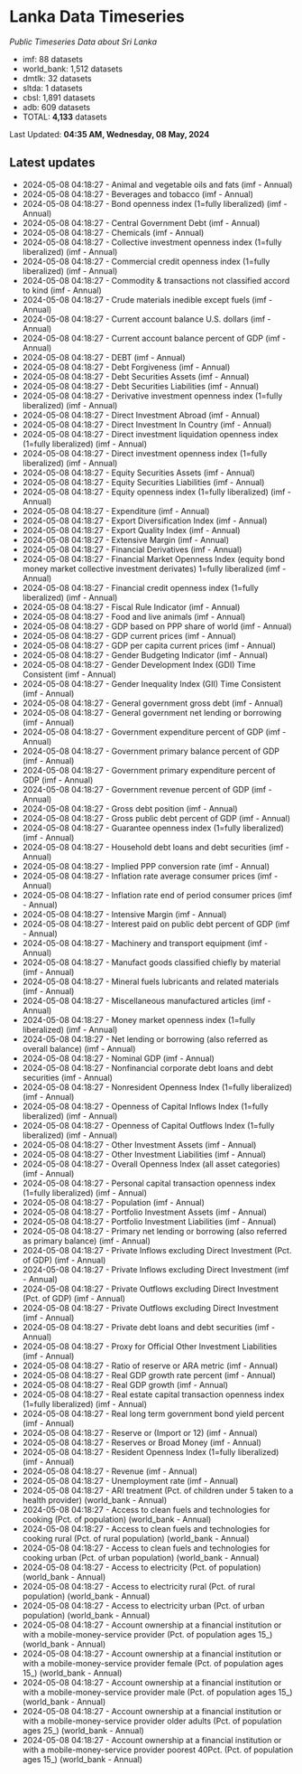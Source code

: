 # Lanka Data Timeseries
*Public Timeseries Data about Sri Lanka*

* imf: 88 datasets
* world_bank: 1,512 datasets
* dmtlk: 32 datasets
* sltda: 1 datasets
* cbsl: 1,891 datasets
* adb: 609 datasets
* TOTAL: **4,133** datasets

Last Updated: **04:35 AM, Wednesday, 08 May, 2024**

## Latest updates

* 2024-05-08 04:18:27 - Animal and vegetable oils and fats (imf - Annual)
* 2024-05-08 04:18:27 - Beverages and tobacco (imf - Annual)
* 2024-05-08 04:18:27 - Bond openness index (1=fully liberalized) (imf - Annual)
* 2024-05-08 04:18:27 - Central Government Debt (imf - Annual)
* 2024-05-08 04:18:27 - Chemicals (imf - Annual)
* 2024-05-08 04:18:27 - Collective investment openness index (1=fully liberalized) (imf - Annual)
* 2024-05-08 04:18:27 - Commercial credit openness index (1=fully liberalized) (imf - Annual)
* 2024-05-08 04:18:27 - Commodity & transactions not classified accord to kind (imf - Annual)
* 2024-05-08 04:18:27 - Crude materials inedible except fuels (imf - Annual)
* 2024-05-08 04:18:27 - Current account balance U.S. dollars (imf - Annual)
* 2024-05-08 04:18:27 - Current account balance percent of GDP (imf - Annual)
* 2024-05-08 04:18:27 - DEBT (imf - Annual)
* 2024-05-08 04:18:27 - Debt Forgiveness (imf - Annual)
* 2024-05-08 04:18:27 - Debt Securities Assets (imf - Annual)
* 2024-05-08 04:18:27 - Debt Securities Liabilities (imf - Annual)
* 2024-05-08 04:18:27 - Derivative investment openness index (1=fully liberalized) (imf - Annual)
* 2024-05-08 04:18:27 - Direct Investment Abroad (imf - Annual)
* 2024-05-08 04:18:27 - Direct Investment In Country (imf - Annual)
* 2024-05-08 04:18:27 - Direct investment liquidation openness index (1=fully liberalized) (imf - Annual)
* 2024-05-08 04:18:27 - Direct investment openness index (1=fully liberalized) (imf - Annual)
* 2024-05-08 04:18:27 - Equity Securities Assets (imf - Annual)
* 2024-05-08 04:18:27 - Equity Securities Liabilities (imf - Annual)
* 2024-05-08 04:18:27 - Equity openness index (1=fully liberalized) (imf - Annual)
* 2024-05-08 04:18:27 - Expenditure (imf - Annual)
* 2024-05-08 04:18:27 - Export Diversification Index (imf - Annual)
* 2024-05-08 04:18:27 - Export Quality Index (imf - Annual)
* 2024-05-08 04:18:27 - Extensive Margin (imf - Annual)
* 2024-05-08 04:18:27 - Financial Derivatives (imf - Annual)
* 2024-05-08 04:18:27 - Financial Market Openness Index (equity bond money market collective investment derivates) 1=fully liberalized (imf - Annual)
* 2024-05-08 04:18:27 - Financial credit openness index (1=fully liberalized) (imf - Annual)
* 2024-05-08 04:18:27 - Fiscal Rule Indicator (imf - Annual)
* 2024-05-08 04:18:27 - Food and live animals (imf - Annual)
* 2024-05-08 04:18:27 - GDP based on PPP share of world (imf - Annual)
* 2024-05-08 04:18:27 - GDP current prices (imf - Annual)
* 2024-05-08 04:18:27 - GDP per capita current prices (imf - Annual)
* 2024-05-08 04:18:27 - Gender Budgeting Indicator (imf - Annual)
* 2024-05-08 04:18:27 - Gender Development Index (GDI) Time Consistent (imf - Annual)
* 2024-05-08 04:18:27 - Gender Inequality Index (GII) Time Consistent (imf - Annual)
* 2024-05-08 04:18:27 - General government gross debt (imf - Annual)
* 2024-05-08 04:18:27 - General government net lending or borrowing (imf - Annual)
* 2024-05-08 04:18:27 - Government expenditure percent of GDP (imf - Annual)
* 2024-05-08 04:18:27 - Government primary balance percent of GDP (imf - Annual)
* 2024-05-08 04:18:27 - Government primary expenditure percent of GDP (imf - Annual)
* 2024-05-08 04:18:27 - Government revenue percent of GDP (imf - Annual)
* 2024-05-08 04:18:27 - Gross debt position (imf - Annual)
* 2024-05-08 04:18:27 - Gross public debt percent of GDP (imf - Annual)
* 2024-05-08 04:18:27 - Guarantee openness index (1=fully liberalized) (imf - Annual)
* 2024-05-08 04:18:27 - Household debt loans and debt securities (imf - Annual)
* 2024-05-08 04:18:27 - Implied PPP conversion rate (imf - Annual)
* 2024-05-08 04:18:27 - Inflation rate average consumer prices (imf - Annual)
* 2024-05-08 04:18:27 - Inflation rate end of period consumer prices (imf - Annual)
* 2024-05-08 04:18:27 - Intensive Margin (imf - Annual)
* 2024-05-08 04:18:27 - Interest paid on public debt percent of GDP (imf - Annual)
* 2024-05-08 04:18:27 - Machinery and transport equipment (imf - Annual)
* 2024-05-08 04:18:27 - Manufact goods classified chiefly by material (imf - Annual)
* 2024-05-08 04:18:27 - Mineral fuels lubricants and related materials (imf - Annual)
* 2024-05-08 04:18:27 - Miscellaneous manufactured articles (imf - Annual)
* 2024-05-08 04:18:27 - Money market openness index (1=fully liberalized) (imf - Annual)
* 2024-05-08 04:18:27 - Net lending or borrowing (also referred as overall balance) (imf - Annual)
* 2024-05-08 04:18:27 - Nominal GDP (imf - Annual)
* 2024-05-08 04:18:27 - Nonfinancial corporate debt loans and debt securities (imf - Annual)
* 2024-05-08 04:18:27 - Nonresident Openness Index (1=fully liberalized) (imf - Annual)
* 2024-05-08 04:18:27 - Openness of Capital Inflows Index (1=fully liberalized) (imf - Annual)
* 2024-05-08 04:18:27 - Openness of Capital Outflows Index (1=fully liberalized) (imf - Annual)
* 2024-05-08 04:18:27 - Other Investment Assets (imf - Annual)
* 2024-05-08 04:18:27 - Other Investment Liabilities (imf - Annual)
* 2024-05-08 04:18:27 - Overall Openness Index (all asset categories) (imf - Annual)
* 2024-05-08 04:18:27 - Personal capital transaction openness index (1=fully liberalized) (imf - Annual)
* 2024-05-08 04:18:27 - Population (imf - Annual)
* 2024-05-08 04:18:27 - Portfolio Investment Assets (imf - Annual)
* 2024-05-08 04:18:27 - Portfolio Investment Liabilities (imf - Annual)
* 2024-05-08 04:18:27 - Primary net lending or borrowing (also referred as primary balance) (imf - Annual)
* 2024-05-08 04:18:27 - Private Inflows excluding Direct Investment (Pct. of GDP) (imf - Annual)
* 2024-05-08 04:18:27 - Private Inflows excluding Direct Investment (imf - Annual)
* 2024-05-08 04:18:27 - Private Outflows excluding Direct Investment (Pct. of GDP) (imf - Annual)
* 2024-05-08 04:18:27 - Private Outflows excluding Direct Investment (imf - Annual)
* 2024-05-08 04:18:27 - Private debt loans and debt securities (imf - Annual)
* 2024-05-08 04:18:27 - Proxy for Official Other Investment Liabilities (imf - Annual)
* 2024-05-08 04:18:27 - Ratio of reserve or ARA metric (imf - Annual)
* 2024-05-08 04:18:27 - Real GDP growth rate percent (imf - Annual)
* 2024-05-08 04:18:27 - Real GDP growth (imf - Annual)
* 2024-05-08 04:18:27 - Real estate capital transaction openness index (1=fully liberalized) (imf - Annual)
* 2024-05-08 04:18:27 - Real long term government bond yield percent (imf - Annual)
* 2024-05-08 04:18:27 - Reserve or (Import or 12) (imf - Annual)
* 2024-05-08 04:18:27 - Reserves or Broad Money (imf - Annual)
* 2024-05-08 04:18:27 - Resident Openness Index (1=fully liberalized) (imf - Annual)
* 2024-05-08 04:18:27 - Revenue (imf - Annual)
* 2024-05-08 04:18:27 - Unemployment rate (imf - Annual)
* 2024-05-08 04:18:27 - ARI treatment (Pct. of children under 5 taken to a health provider) (world_bank - Annual)
* 2024-05-08 04:18:27 - Access to clean fuels and technologies for cooking (Pct. of population) (world_bank - Annual)
* 2024-05-08 04:18:27 - Access to clean fuels and technologies for cooking rural (Pct. of rural population) (world_bank - Annual)
* 2024-05-08 04:18:27 - Access to clean fuels and technologies for cooking urban (Pct. of urban population) (world_bank - Annual)
* 2024-05-08 04:18:27 - Access to electricity (Pct. of population) (world_bank - Annual)
* 2024-05-08 04:18:27 - Access to electricity rural (Pct. of rural population) (world_bank - Annual)
* 2024-05-08 04:18:27 - Access to electricity urban (Pct. of urban population) (world_bank - Annual)
* 2024-05-08 04:18:27 - Account ownership at a financial institution or with a mobile-money-service provider (Pct. of population ages 15_) (world_bank - Annual)
* 2024-05-08 04:18:27 - Account ownership at a financial institution or with a mobile-money-service provider female (Pct. of population ages 15_) (world_bank - Annual)
* 2024-05-08 04:18:27 - Account ownership at a financial institution or with a mobile-money-service provider male (Pct. of population ages 15_) (world_bank - Annual)
* 2024-05-08 04:18:27 - Account ownership at a financial institution or with a mobile-money-service provider older adults (Pct. of population ages 25_) (world_bank - Annual)
* 2024-05-08 04:18:27 - Account ownership at a financial institution or with a mobile-money-service provider poorest 40Pct. (Pct. of population ages 15_) (world_bank - Annual)